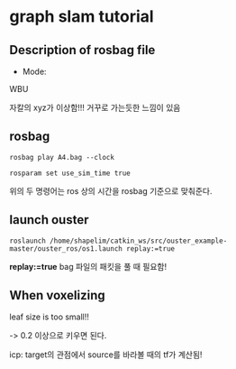 # graph slam tutorial

## Description of rosbag file

* Mode: 

WBU

자칼의 xyz가 이상함!!! 거꾸로 가는듯한 느낌이 있음


## rosbag

<pre><code>rosbag play A4.bag --clock</code></pre>

<pre><code>rosparam set use_sim_time true</code></pre>

위의 두 명령어는 ros 상의 시간을 rosbag 기준으로 맞춰준다.

## launch ouster

<pre><code>roslaunch /home/shapelim/catkin_ws/src/ouster_example-master/ouster_ros/os1.launch replay:=true</code></pre>

**replay:=true** bag 파일의 패킷을 풀 때 필요함!

## When voxelizing
leaf size is too small!!

-> 0.2 이상으로 키우면 된다.


icp: target의 관점에서 source를 바라볼 때의 tf가 계산됨!
